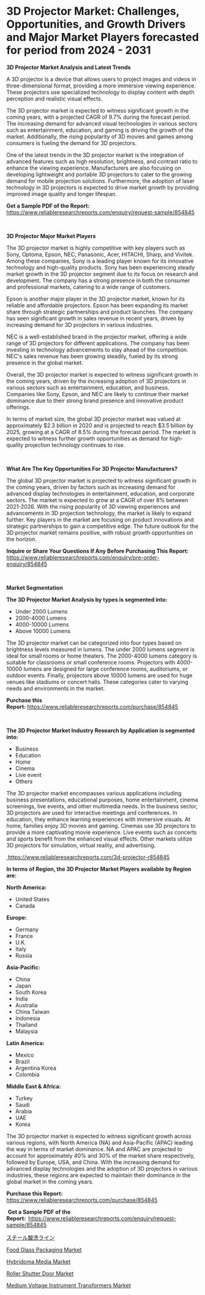 <p><h1>3D Projector Market: Challenges, Opportunities, and Growth Drivers and Major Market Players forecasted for period from 2024 - 2031</h1></p><p><strong>3D Projector Market Analysis and Latest Trends</strong></p>
<p><p>A 3D projector is a device that allows users to project images and videos in three-dimensional format, providing a more immersive viewing experience. These projectors use specialized technology to display content with depth perception and realistic visual effects.</p><p>The 3D projector market is expected to witness significant growth in the coming years, with a projected CAGR of 9.7% during the forecast period. The increasing demand for advanced visual technologies in various sectors such as entertainment, education, and gaming is driving the growth of the market. Additionally, the rising popularity of 3D movies and games among consumers is fueling the demand for 3D projectors.</p><p>One of the latest trends in the 3D projector market is the integration of advanced features such as high resolution, brightness, and contrast ratio to enhance the viewing experience. Manufacturers are also focusing on developing lightweight and portable 3D projectors to cater to the growing demand for mobile projection solutions. Furthermore, the adoption of laser technology in 3D projectors is expected to drive market growth by providing improved image quality and longer lifespan.</p></p>
<p><strong>Get a Sample PDF of the Report:&nbsp;</strong> <a href="https://www.reliableresearchreports.com/enquiry/request-sample/854845">https://www.reliableresearchreports.com/enquiry/request-sample/854845</a></p>
<p>&nbsp;</p>
<p><strong>3D Projector Major Market Players</strong></p>
<p><p>The 3D projector market is highly competitive with key players such as Sony, Optoma, Epson, NEC, Panasonic, Acer, HITACHI, Sharp, and Vivitek. Among these companies, Sony is a leading player known for its innovative technology and high-quality products. Sony has been experiencing steady market growth in the 3D projector segment due to its focus on research and development. The company has a strong presence in both the consumer and professional markets, catering to a wide range of customers.</p><p>Epson is another major player in the 3D projector market, known for its reliable and affordable projectors. Epson has been expanding its market share through strategic partnerships and product launches. The company has seen significant growth in sales revenue in recent years, driven by increasing demand for 3D projectors in various industries.</p><p>NEC is a well-established brand in the projector market, offering a wide range of 3D projectors for different applications. The company has been investing in technology advancements to stay ahead of the competition. NEC's sales revenue has been growing steadily, fueled by its strong presence in the global market.</p><p>Overall, the 3D projector market is expected to witness significant growth in the coming years, driven by the increasing adoption of 3D projectors in various sectors such as entertainment, education, and business. Companies like Sony, Epson, and NEC are likely to continue their market dominance due to their strong brand presence and innovative product offerings.</p><p>In terms of market size, the global 3D projector market was valued at approximately $2.3 billion in 2020 and is projected to reach $3.5 billion by 2025, growing at a CAGR of 8.5% during the forecast period. The market is expected to witness further growth opportunities as demand for high-quality projection technology continues to rise.</p></p>
<p>&nbsp;</p>
<p><strong>What Are The Key Opportunities For 3D Projector Manufacturers?</strong></p>
<p><p>The global 3D projector market is projected to witness significant growth in the coming years, driven by factors such as increasing demand for advanced display technologies in entertainment, education, and corporate sectors. The market is expected to grow at a CAGR of over 8% between 2021-2026. With the rising popularity of 3D viewing experiences and advancements in 3D projection technology, the market is likely to expand further. Key players in the market are focusing on product innovations and strategic partnerships to gain a competitive edge. The future outlook for the 3D projector market remains positive, with robust growth opportunities on the horizon.</p></p>
<p><strong>Inquire or Share Your Questions If Any Before Purchasing This Report:</strong> <a href="https://www.reliableresearchreports.com/enquiry/pre-order-enquiry/854845">https://www.reliableresearchreports.com/enquiry/pre-order-enquiry/854845</a></p>
<p>&nbsp;</p>
<p><strong>Market Segmentation</strong></p>
<p><strong>The 3D Projector Market Analysis by types is segmented into:</strong></p>
<p><ul><li>Under 2000 Lumens</li><li>2000-4000 Lumens</li><li>4000-10000 Lumens</li><li>Above 10000 Lumens</li></ul></p>
<p><p>The 3D projector market can be categorized into four types based on brightness levels measured in lumens. The under 2000 lumens segment is ideal for small rooms or home theaters. The 2000-4000 lumens category is suitable for classrooms or small conference rooms. Projectors with 4000-10000 lumens are designed for large conference rooms, auditoriums, or outdoor events. Finally, projectors above 10000 lumens are used for huge venues like stadiums or concert halls. These categories cater to varying needs and environments in the market.</p></p>
<p><strong>Purchase this Report:&nbsp;</strong><a href="https://www.reliableresearchreports.com/purchase/854845">https://www.reliableresearchreports.com/purchase/854845</a></p>
<p>&nbsp;</p>
<p><strong>The 3D Projector Market Industry Research by Application is segmented into:</strong></p>
<p><ul><li>Business</li><li>Education</li><li>Home</li><li>Cinema</li><li>Live event</li><li>Others</li></ul></p>
<p><p>The 3D projector market encompasses various applications including business presentations, educational purposes, home entertainment, cinema screenings, live events, and other multimedia needs. In the business sector, 3D projectors are used for interactive meetings and conferences. In education, they enhance learning experiences with immersive visuals. At home, families enjoy 3D movies and gaming. Cinemas use 3D projectors to provide a more captivating movie experience. Live events such as concerts and sports benefit from the enhanced visual effects. Other markets utilize 3D projectors for simulation, virtual reality, and advertising.</p></p>
<p><a href="https://www.reliableresearchreports.com/3d-projector-r854845">&nbsp;https://www.reliableresearchreports.com/3d-projector-r854845</a></p>
<p><strong>In terms of Region, the 3D Projector Market Players available by Region are:</strong></p>
<p>
    <p> <strong> North America: </strong>
        <ul>
            <li>United States</li>
            <li>Canada</li>
        </ul>
        </p> 
    <p> <strong> Europe: </strong>
        <ul>
            <li>Germany</li>
            <li>France</li>
            <li>U.K.</li>
            <li>Italy</li>
            <li>Russia</li>
        </ul>
        </p> 
    <p> <strong> Asia-Pacific: </strong>
        <ul>
            <li>China</li>
            <li>Japan</li>
            <li>South Korea</li>
            <li>India</li>
            <li>Australia</li>
            <li>China Taiwan</li>
            <li>Indonesia</li>
            <li>Thailand</li>
            <li>Malaysia</li>
        </ul>
        </p> 
    <p> <strong> Latin America: </strong>
        <ul>
            <li>Mexico</li>
            <li>Brazil</li>
            <li>Argentina Korea</li>
            <li>Colombia</li>
        </ul>
        </p> 
    <p> <strong> Middle East & Africa: </strong>
        <ul>
            <li>Turkey</li>
            <li>Saudi</li>
            <li>Arabia</li>
            <li>UAE</li>
            <li>Korea</li>
        </ul>
    </p>
    </p>
<p><p>The 3D projector market is expected to witness significant growth across various regions, with North America (NA) and Asia-Pacific (APAC) leading the way in terms of market dominance. NA and APAC are projected to account for approximately 40% and 30% of the market share respectively, followed by Europe, USA, and China. With the increasing demand for advanced display technologies and the adoption of 3D projectors in various industries, these regions are expected to maintain their dominance in the global market in the coming years.</p></p>
<p><strong>Purchase this Report: </strong><a href="https://www.reliableresearchreports.com/purchase/854845">https://www.reliableresearchreports.com/purchase/854845</a></p>
<p>&nbsp;<strong>Get a Sample PDF of the Report:&nbsp;&nbsp;</strong><a href="https://www.reliableresearchreports.com/enquiry/request-sample/854845">https://www.reliableresearchreports.com/enquiry/request-sample/854845</a></p>
<p><strong></strong></p>
<p><p><a href="https://github.com/cnnriuez22368/Market-Research-Report-List-1/blob/main/733968228594.md">スチール酸洗ライン</a></p><p><a href="https://issuu.com/reportprime-2/docs/food-glass-packaging-market-size-2030.pptx">Food Glass Packaging Market</a></p><p><a href="https://issuu.com/reportprime-2/docs/hybridoma-media-market-size-2030.pptx">Hybridoma Media Market</a></p><p><a href="https://github.com/jsmusil/Market-Research-Report-List-2/blob/main/roller-shutter-door-market.md">Roller Shutter Door Market</a></p><p><a href="https://github.com/yemakinde/Market-Research-Report-List-2/blob/main/medium-voltage-instrument-transformers-market.md">Medium Voltage Instrument Transformers Market</a></p></p>
